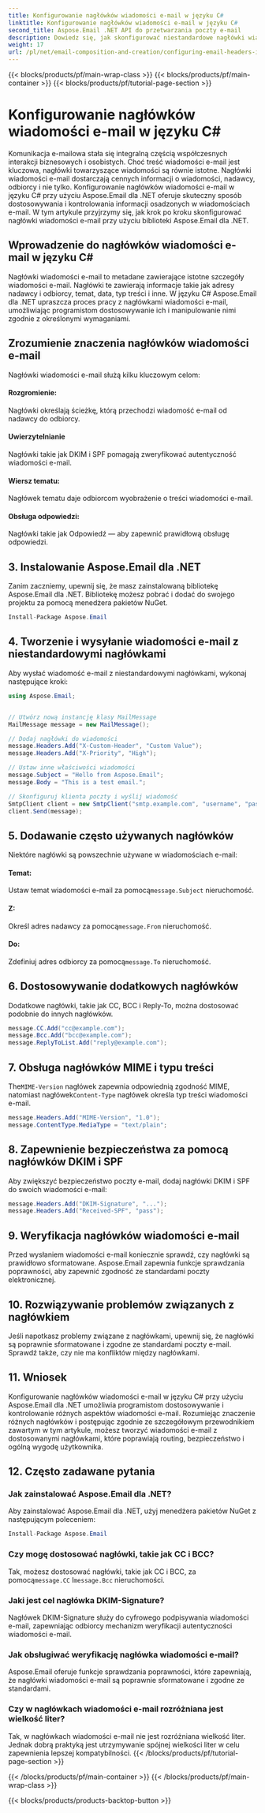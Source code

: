 ```yaml
---
title: Konfigurowanie nagłówków wiadomości e-mail w języku C#
linktitle: Konfigurowanie nagłówków wiadomości e-mail w języku C#
second_title: Aspose.Email .NET API do przetwarzania poczty e-mail
description: Dowiedz się, jak skonfigurować niestandardowe nagłówki wiadomości e-mail w języku C# przy użyciu Aspose.Email dla .NET. Przewodnik krok po kroku z dołączonym kodem źródłowym. Zwiększ kontrolę i bezpieczeństwo poczty e-mail.
weight: 17
url: /pl/net/email-composition-and-creation/configuring-email-headers-in-csharp/
---
```


{{< blocks/products/pf/main-wrap-class >}}
{{< blocks/products/pf/main-container >}}
{{< blocks/products/pf/tutorial-page-section >}}

# Konfigurowanie nagłówków wiadomości e-mail w języku C#


Komunikacja e-mailowa stała się integralną częścią współczesnych interakcji biznesowych i osobistych. Choć treść wiadomości e-mail jest kluczowa, nagłówki towarzyszące wiadomości są równie istotne. Nagłówki wiadomości e-mail dostarczają cennych informacji o wiadomości, nadawcy, odbiorcy i nie tylko. Konfigurowanie nagłówków wiadomości e-mail w języku C# przy użyciu Aspose.Email dla .NET oferuje skuteczny sposób dostosowywania i kontrolowania informacji osadzonych w wiadomościach e-mail. W tym artykule przyjrzymy się, jak krok po kroku skonfigurować nagłówki wiadomości e-mail przy użyciu biblioteki Aspose.Email dla .NET.

## Wprowadzenie do nagłówków wiadomości e-mail w języku C#

Nagłówki wiadomości e-mail to metadane zawierające istotne szczegóły wiadomości e-mail. Nagłówki te zawierają informacje takie jak adresy nadawcy i odbiorcy, temat, data, typ treści i inne. W języku C# Aspose.Email dla .NET upraszcza proces pracy z nagłówkami wiadomości e-mail, umożliwiając programistom dostosowywanie ich i manipulowanie nimi zgodnie z określonymi wymaganiami.

## Zrozumienie znaczenia nagłówków wiadomości e-mail

Nagłówki wiadomości e-mail służą kilku kluczowym celom:
#### Rozgromienie: 
Nagłówki określają ścieżkę, którą przechodzi wiadomość e-mail od nadawcy do odbiorcy.
#### Uwierzytelnianie
Nagłówki takie jak DKIM i SPF pomagają zweryfikować autentyczność wiadomości e-mail.
#### Wiersz tematu: 
Nagłówek tematu daje odbiorcom wyobrażenie o treści wiadomości e-mail.
#### Obsługa odpowiedzi: 
Nagłówki takie jak Odpowiedź — aby zapewnić prawidłową obsługę odpowiedzi.

## 3. Instalowanie Aspose.Email dla .NET

Zanim zaczniemy, upewnij się, że masz zainstalowaną bibliotekę Aspose.Email dla .NET. Bibliotekę możesz pobrać i dodać do swojego projektu za pomocą menedżera pakietów NuGet.

```csharp
Install-Package Aspose.Email
```

## 4. Tworzenie i wysyłanie wiadomości e-mail z niestandardowymi nagłówkami

Aby wysłać wiadomość e-mail z niestandardowymi nagłówkami, wykonaj następujące kroki:

```csharp
using Aspose.Email;


// Utwórz nową instancję klasy MailMessage
MailMessage message = new MailMessage();

// Dodaj nagłówki do wiadomości
message.Headers.Add("X-Custom-Header", "Custom Value");
message.Headers.Add("X-Priority", "High");

// Ustaw inne właściwości wiadomości
message.Subject = "Hello from Aspose.Email";
message.Body = "This is a test email.";

// Skonfiguruj klienta poczty i wyślij wiadomość
SmtpClient client = new SmtpClient("smtp.example.com", "username", "password");
client.Send(message);
```

## 5. Dodawanie często używanych nagłówków

Niektóre nagłówki są powszechnie używane w wiadomościach e-mail:

#### Temat: 
 Ustaw temat wiadomości e-mail za pomocą`message.Subject` nieruchomość.
#### Z: 
 Określ adres nadawcy za pomocą`message.From` nieruchomość.
#### Do: 
 Zdefiniuj adres odbiorcy za pomocą`message.To` nieruchomość.

## 6. Dostosowywanie dodatkowych nagłówków

Dodatkowe nagłówki, takie jak CC, BCC i Reply-To, można dostosować podobnie do innych nagłówków.

```csharp
message.CC.Add("cc@example.com");
message.Bcc.Add("bcc@example.com");
message.ReplyToList.Add("reply@example.com");
```

## 7. Obsługa nagłówków MIME i typu treści

 The`MIME-Version` nagłówek zapewnia odpowiednią zgodność MIME, natomiast nagłówek`Content-Type` nagłówek określa typ treści wiadomości e-mail.

```csharp
message.Headers.Add("MIME-Version", "1.0");
message.ContentType.MediaType = "text/plain";
```

## 8. Zapewnienie bezpieczeństwa za pomocą nagłówków DKIM i SPF

Aby zwiększyć bezpieczeństwo poczty e-mail, dodaj nagłówki DKIM i SPF do swoich wiadomości e-mail:

```csharp
message.Headers.Add("DKIM-Signature", "...");
message.Headers.Add("Received-SPF", "pass");
```

## 9. Weryfikacja nagłówków wiadomości e-mail

Przed wysłaniem wiadomości e-mail koniecznie sprawdź, czy nagłówki są prawidłowo sformatowane. Aspose.Email zapewnia funkcje sprawdzania poprawności, aby zapewnić zgodność ze standardami poczty elektronicznej.

## 10. Rozwiązywanie problemów związanych z nagłówkiem

Jeśli napotkasz problemy związane z nagłówkami, upewnij się, że nagłówki są poprawnie sformatowane i zgodne ze standardami poczty e-mail. Sprawdź także, czy nie ma konfliktów między nagłówkami.

## 11. Wniosek

Konfigurowanie nagłówków wiadomości e-mail w języku C# przy użyciu Aspose.Email dla .NET umożliwia programistom dostosowywanie i kontrolowanie różnych aspektów wiadomości e-mail. Rozumiejąc znaczenie różnych nagłówków i postępując zgodnie ze szczegółowym przewodnikiem zawartym w tym artykule, możesz tworzyć wiadomości e-mail z dostosowanymi nagłówkami, które poprawiają routing, bezpieczeństwo i ogólną wygodę użytkownika.

## 12. Często zadawane pytania

### Jak zainstalować Aspose.Email dla .NET?

Aby zainstalować Aspose.Email dla .NET, użyj menedżera pakietów NuGet z następującym poleceniem:
```csharp
Install-Package Aspose.Email
```

### Czy mogę dostosować nagłówki, takie jak CC i BCC?

 Tak, możesz dostosować nagłówki, takie jak CC i BCC, za pomocą`message.CC` I`message.Bcc` nieruchomości.

### Jaki jest cel nagłówka DKIM-Signature?

Nagłówek DKIM-Signature służy do cyfrowego podpisywania wiadomości e-mail, zapewniając odbiorcy mechanizm weryfikacji autentyczności wiadomości e-mail.

### Jak obsługiwać weryfikację nagłówka wiadomości e-mail?

Aspose.Email oferuje funkcje sprawdzania poprawności, które zapewniają, że nagłówki wiadomości e-mail są poprawnie sformatowane i zgodne ze standardami.

### Czy w nagłówkach wiadomości e-mail rozróżniana jest wielkość liter?

Tak, w nagłówkach wiadomości e-mail nie jest rozróżniana wielkość liter. Jednak dobrą praktyką jest utrzymywanie spójnej wielkości liter w celu zapewnienia lepszej kompatybilności.
{{< /blocks/products/pf/tutorial-page-section >}}

{{< /blocks/products/pf/main-container >}}
{{< /blocks/products/pf/main-wrap-class >}}

{{< blocks/products/products-backtop-button >}}
